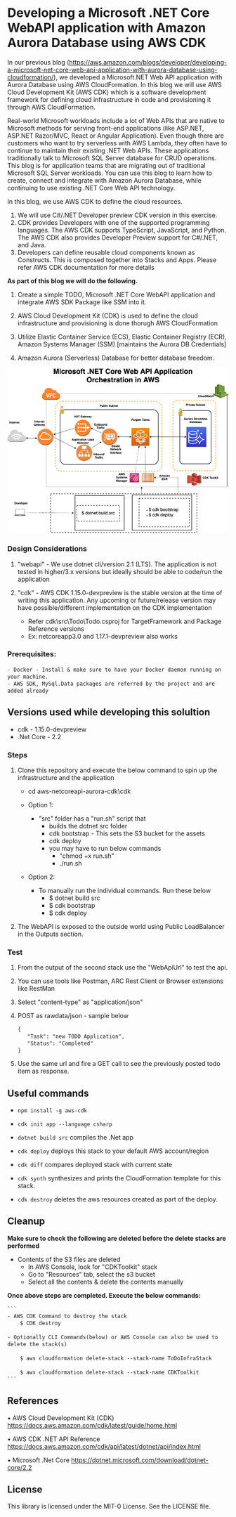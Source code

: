 # Developing a Microsoft .NET Core WebAPI application with Amazon Aurora Database using AWS CDK
In our previous blog (https://aws.amazon.com/blogs/developer/developing-a-microsoft-net-core-web-api-application-with-aurora-database-using-cloudformation/), we developed a Microsoft.NET Web API application with Aurora Database using AWS CloudFormation. In this blog we will use AWS Cloud Development Kit (AWS CDK) which is a software development framework for defining cloud infrastructure in code and provisioning it through AWS CloudFormation.

Real-world Microsoft workloads include a lot of Web APIs that are native to Microsoft methods for serving front-end applications (like ASP.NET, ASP.NET Razor/MVC, React or Angular Application). Even though there are customers who want to try serverless with AWS Lambda, they often have to continue to maintain their existing .NET Web APIs.  These applications traditionally talk to Microsoft SQL Server database for CRUD operations.  This blog is for application teams that are migrating out of traditional Microsoft SQL Server workloads. You can use this blog to learn how to create, connect and integrate with Amazon Aurora Database, while continuing to use existing .NET Core Web API technology.

In this blog, we use AWS CDK to define the cloud resources. 

1. We will use C#/.NET Developer preview CDK version in this exercise.
2. CDK provides Developers with one of the supported programming languages. The AWS CDK supports TypeScript, JavaScript, and Python. The AWS CDK also provides Developer Preview support for C#/.NET, and Java. 
3. Developers can define reusable cloud components known as Constructs. This is composed together into Stacks and Apps.
    Please refer AWS CDK documentation for more details


**As part of this blog we will do the following.**

1. Create a simple TODO, Microsoft .NET Core WebAPI application and integrate AWS SDK Package like SSM into it.

2. AWS Cloud Development Kit (CDK) is used to define the cloud infrastructure and provisioning is done thorugh AWS CloudFormation

3. Utilize Elastic Container Service (ECS), Elastic Container Registry (ECR), Amazon Systems Manager (SSM) [maintains the Aurora DB Credentials]

4. Amazon Aurora (Serverless) Database for better database freedom.

![Alt text](blog/microsoft%20.net%20web%20api%20in%20aws%20using%20cdk.png?raw=true "Title")

### Design Considerations

1. "webapi" - We use dotnet cli/version 2.1 (LTS). The application is not tested in higher/3.x versions but ideally should be able to code/run the application

2. "cdk" - AWS CDK 1.15.0-devpreview is the stable version at the time of writing this application. Any upcoming or future/release version may have possible/different implementation on the CDK implementation
    - Refer cdk\src\Todo\Todo.csproj for TargetFramework and Package Reference versions
    - Ex: netcoreapp3.0 and 1.17.1-devpreview also works

### Prerequisites:
    - Docker - Install & make sure to have your Docker daemon running on your machine.
    - AWS SDK, MySql.Data packages are referred by the project and are added already

## Versions used while developing this solultion
* cdk - 1.15.0-devpreview
* .Net Core - 2.2

### Steps

1. Clone this repository and execute the below command to spin up the infrastructure and the application
    - cd aws-netcoreapi-aurora-cdk\cdk

    - Option 1: 
        - "src" folder has a "run.sh" script that
            - builds the dotnet src folder
            - cdk bootstrap - This sets the S3 bucket for the assets
            - cdk deploy 
            - you may have to run below commands 
                - "chmod +x run.sh"
                - ./run.sh

    - Option 2: 
        - To manually run the individual commands. Run these below
            - $ dotnet build src
            - $ cdk bootstrap
            - $ cdk deploy        

2. The WebAPI is exposed to the outside world using Public LoadBalancer in the Outputs section.

### Test

1. From the output of the second stack use the "WebApiUrl" to test the api.

2. You can use tools like Postman, ARC Rest Client or Browser extensions like RestMan

3. Select "content-type" as "application/json"

4. POST as rawdata/json - sample below

   ```
   {
      "Task": "new TODO Application",
      "Status": "Completed"
   }
   ```
5. Use the same url and fire a GET call to see the previously posted todo item as response.

## Useful commands
* `npm install -g aws-cdk`
* `cdk init app --language csharp`

* `dotnet build src` compiles the .Net app
* `cdk deploy`       deploys this stack to your default AWS account/region
* `cdk diff`         compares deployed stack with current state
* `cdk synth`        synthesizes and prints the CloudFormation template for this stack.
* `cdk destroy`      deletes the aws resources created as part of the deploy.


## Cleanup

**Make sure to check the following are deleted before the delete stacks are performed**

   - Contents of the S3 files are deleted
        - In AWS Console, look for "CDKToolkit" stack
        - Go to "Resources" tab, select the s3 bucket
        - Select all the contents & delete the contents manually


**Once above steps are completed. Execute the below commands:**

    ```
    - AWS CDK Command to destroy the stack
        $ CDK destroy

    - Optionally CLI Commands(below) or AWS Console can also be used to delete the stack(s)

        $ aws cloudformation delete-stack --stack-name ToDoInfraStack

        $ aws cloudformation delete-stack --stack-name CDKToolkit
    ```

## References

•	AWS Cloud Development Kit (CDK)
https://docs.aws.amazon.com/cdk/latest/guide/home.html

•	AWS CDK .NET API Reference
https://docs.aws.amazon.com/cdk/api/latest/dotnet/api/index.html

•	Microsoft .Net Core
https://dotnet.microsoft.com/download/dotnet-core/2.2


## License

This library is licensed under the MIT-0 License. See the LICENSE file.
